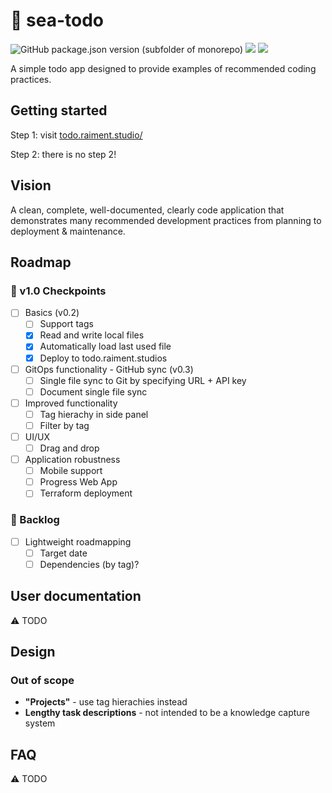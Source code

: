 # 🌊 sea-todo

![GitHub package.json version (subfolder of monorepo)](https://img.shields.io/github/package-json/v/raiment-studios/monorepo?filename=source%2Fprojects%2Fsea%2Fapps%2Fsea-todo%2Fpackage.json)
![](https://img.shields.io/badge/license-MIT-039)
[![](https://img.shields.io/badge/feedback-welcome!-1a6)](https://github.com/raiment-studios/monorepo/discussions)

A simple todo app designed to provide examples of recommended coding practices.

## Getting started

Step 1: visit [todo.raiment.studio/](https://todo.raiment.studio/)

Step 2: there is no step 2!

## Vision

A clean, complete, well-documented, clearly code application that demonstrates many recommended development practices from planning to deployment & maintenance.

## Roadmap

### 🏁 v1.0 Checkpoints

-   [ ] Basics (v0.2)
    -   [ ] Support tags
    -   [x] Read and write local files
    -   [x] Automatically load last used file
    -   [x] Deploy to todo.raiment.studios
-   [ ] GitOps functionality - GitHub sync (v0.3)
    -   [ ] Single file sync to Git by specifying URL + API key
    -   [ ] Document single file sync
-   [ ] Improved functionality
    -   [ ] Tag hierachy in side panel
    -   [ ] Filter by tag
-   [ ] UI/UX
    -   [ ] Drag and drop
-   [ ] Application robustness
    -   [ ] Mobile support
    -   [ ] Progress Web App
    -   [ ] Terraform deployment

### 🎄 Backlog

-   [ ] Lightweight roadmapping
    -   [ ] Target date
    -   [ ] Dependencies (by tag)?

## User documentation

⚠️ TODO

## Design

### Out of scope

-   **"Projects"** - use tag hierachies instead
-   **Lengthy task descriptions** - not intended to be a knowledge capture system

## FAQ

⚠️ TODO
